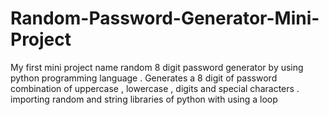 # Random-Password-Generator-Mini-Project
My first mini project name random 8 digit password generator by using python programming language . Generates a 8 digit of password combination of uppercase  , lowercase , digits and special characters . importing random and string libraries of python with using a  loop
